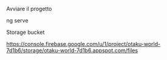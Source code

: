 Avviare il progetto

ng serve

Storage bucket

https://console.firebase.google.com/u/1/project/otaku-world-7d1b6/storage/otaku-world-7d1b6.appspot.com/files
